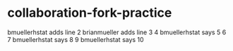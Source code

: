 # collaboration-fork-practice
bmuellerhstat adds line 2
brianmueller adds line 3
4
bmuellerhstat says 5
6
7
bmuellerhstat says 8
9
bmuellerhstat says 10